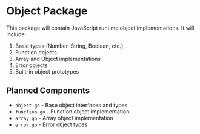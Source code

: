 # Object Package

This package will contain JavaScript runtime object implementations. It will include:

1. Basic types (Number, String, Boolean, etc.)
2. Function objects
3. Array and Object implementations
4. Error objects
5. Built-in object prototypes

## Planned Components

- `object.go` - Base object interfaces and types
- `function.go` - Function object implementation
- `array.go` - Array object implementation
- `error.go` - Error object types 